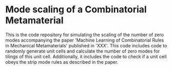 # Mode scaling of a Combinatorial Metamaterial
This is the code repository for simulating the scaling of the number of zero modes accompanying the paper 'Machine Learning of Combinatorial Rules in Mechanical Metamaterials' published in 'XXX'. This code includes code to randomly generate unit cells and calculate the number of zero modes for tilings of this unit cell. Additionally, it includes the code to check if a unit cell obeys the strip mode rules as described in the paper.
